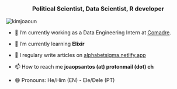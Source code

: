 

<h3 align="center">Political Scientist, Data Scientist, R developer</h3>

<p align="left"> <img src="https://komarev.com/ghpvc/?username=kimjoaoun" alt="kimjoaoun" /> </p>

- 🔭 I’m currently working as a Data Engineering Intern at [Comadre](https://www.bancodasdiaristas.com/).

- 🌱 I’m currently learning **Elixir**

- 📝 I regulary write articles on [alphabetsigma.netlify.app](https://alphabetsigma.netlify.app/)

- 📫 How to reach me **joaopsantos (at) protonmail (dot) ch**

- 😄 Pronouns: He/Him (EN) - Ele/Dele (PT)

